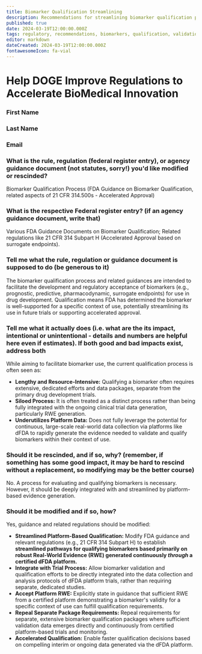 ```yaml
---
title: Biomarker Qualification Streamlining
description: Recommendations for streamlining biomarker qualification process through dFDA platform capabilities
published: true
date: 2024-03-19T12:00:00.000Z
tags: regulatory, recommendations, biomarkers, qualification, validation
editor: markdown
dateCreated: 2024-03-19T12:00:00.000Z
fontawesomeIcon: fa-vial
---
```


# Help DOGE Improve Regulations to Accelerate BioMedical Innovation

### First Name

### Last Name

### Email

### What is the rule, regulation (federal register entry), or agency guidance document (not statutes, sorry!) you'd like modified or rescinded?

Biomarker Qualification Process (FDA Guidance on Biomarker Qualification, related aspects of 21 CFR 314.500s - Accelerated Approval)

### What is the respective Federal register entry? (if an agency guidance document, write that)

Various FDA Guidance Documents on Biomarker Qualification; Related regulations like 21 CFR 314 Subpart H (Accelerated Approval based on surrogate endpoints).

### Tell me what the rule, regulation or guidance document is supposed to do (be generous to it)

The biomarker qualification process and related guidances are intended to facilitate the development and regulatory acceptance of biomarkers (e.g., prognostic, predictive, pharmacodynamic, surrogate endpoints) for use in drug development. Qualification means FDA has determined the biomarker is well-supported for a specific context of use, potentially streamlining its use in future trials or supporting accelerated approval.

### Tell me what it actually does (i.e. what are the its impact, intentional or unintentional - details and numbers are helpful here even if estimates). If both good and bad impacts exist, address both

While aiming to facilitate biomarker use, the current qualification process is often seen as:

* **Lengthy and Resource-Intensive:** Qualifying a biomarker often requires extensive, dedicated efforts and data packages, separate from the primary drug development trials.
* **Siloed Process:** It is often treated as a distinct process rather than being fully integrated with the ongoing clinical trial data generation, particularly RWE generation.
* **Underutilizes Platform Data:** Does not fully leverage the potential for continuous, large-scale real-world data collection via platforms like dFDA to rapidly generate the evidence needed to validate and qualify biomarkers within their context of use.

### Should it be rescinded, and if so, why? (remember, if something has some good impact, it may be hard to rescind without a replacement, so modifying may be the better course)

No. A process for evaluating and qualifying biomarkers is necessary. However, it should be deeply integrated with and streamlined by platform-based evidence generation.

### Should it be modified and if so, how?

Yes, guidance and related regulations should be modified:

* **Streamlined Platform-Based Qualification:** Modify FDA guidance and relevant regulations (e.g., 21 CFR 314 Subpart H) to establish **streamlined pathways for qualifying biomarkers based primarily on robust Real-World Evidence (RWE) generated continuously *through* a certified dFDA platform.**
* **Integrate with Trial Process:** Allow biomarker validation and qualification efforts to be directly integrated into the data collection and analysis protocols of dFDA platform trials, rather than requiring separate, dedicated studies.
* **Accept Platform RWE:** Explicitly state in guidance that sufficient RWE from a certified platform demonstrating a biomarker's validity for a specific context of use can fulfill qualification requirements.
* **Repeal Separate Package Requirements:** Repeal requirements for separate, extensive biomarker qualification packages where sufficient validation data emerges directly and continuously from certified platform-based trials and monitoring.
* **Accelerated Qualification:** Enable faster qualification decisions based on compelling interim or ongoing data generated via the dFDA platform.
